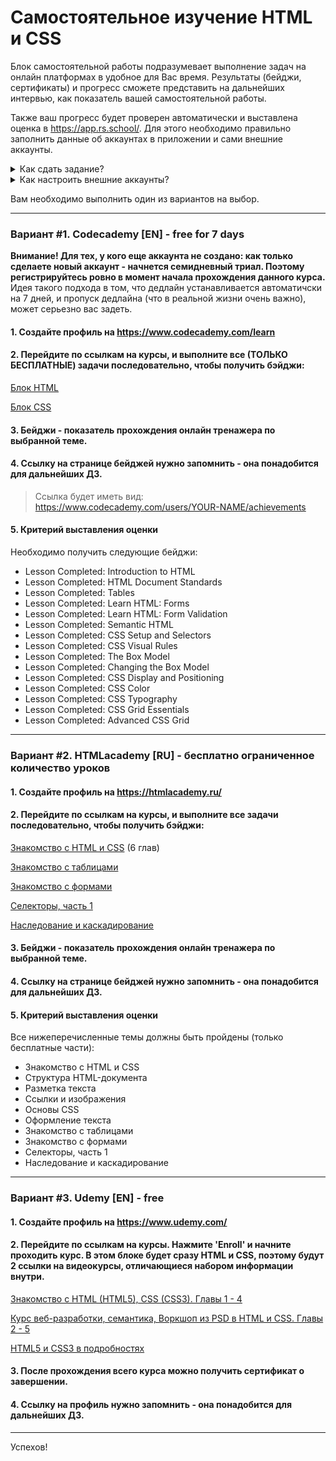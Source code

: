 # Самостоятельное изучение HTML и CSS

Блок самостоятельной работы подразумевает выполнение задач на онлайн платформах в удобное для Вас время. Результаты (бейджи, сертификаты) и прогресс сможете представить на дальнейших интервью, как показатель вашей самостоятельной работы.

Также ваш прогресс будет проверен автоматически и выставлена оценка в https://app.rs.school/. Для этого необходимо правильно заполнить данные об аккаунтах в приложении и сами внешние аккаунты.

<details>
  <summary>Как сдать задание?</summary>

1. Перейдите по этой ссылке https://app.rs.school/course/student/auto-test?course=rs-2020-q1.
2. Выберите соответствующее задание из списка (`Stage#1 HTML-CSS-self-education`).

![app-rsshool-submit](https://i.imgur.com/ePqIhPa.png)

3. Далее в поля `Codecademy Account` и(или) `HTML Academy Account` введите соответсвующий юзернейм (логин) и(или) в поля `Udemy: Certificate Id 1 && Udemy: Certificate Id 2` id полученных сертификатов на Udemy.
4. Нажмите на кнопку `Submit`.

    **Не стоит:** Вставлять ссылку, писать имя и фамилию через пробел, писать чужое имя пользователя, писать несуществующее имя. Если вы не делали какое-либо задание, просто оставьте поле пустым.
</details>

<details>
  <summary>Как настроить внешние аккаунты?</summary>

  ## Codecademy

  Перейдите на сайт [codecademy](https://www.codecademy.com). В правом верхнем углу нажмите на иконку своего профиля, а затем `My Profile`.

  ![select-profile](https://i.imgur.com/ZGli5mw.gif)

  Далее в строке браузера вы увидите свое имя пользователя.

  ![copy-username](https://i.imgur.com/o4qrU99.gif)

  Затем перейдите в `Account Settings`.

  ![account-settings](https://i.imgur.com/91lR40e.gif)

  Прокрутите страницу вниз, и установите переключатель `Who can view my profile` в положение `Everyone`. Сохраните изменения кнопкой `UPDATE PROFILE`.

  ![everyone](https://i.imgur.com/wfa3pSL.gif)


  ## Htmlacademy

  Перейдите на сайт [htmlacademy](https://htmlacademy.ru/). В правом верхнем углу нажмите на иконку своего профиля, а затем `Настройки`.

  ![settings](https://i.imgur.com/Sq3EcI5.gif)

  Далее перейдите в свой профиль.

  ![profile](https://i.imgur.com/Vexz2gD.gif)

  В строке браузера вы увидите свое имя пользователя.

  ![username](https://i.imgur.com/JcQfP8x.gif)

  Изначально ваш профиль скрыт, и вам необходимо подтвердить свою электронную почту.

  ![hidden-profile](https://i.imgur.com/BOC50W2.gif)

  Для этого вставьте код, полученный на ваш e-mail, указанный при регистрации на [htmlacademy](https://htmlacademy.ru/). Также вместо этого вы можете нажать на кнопку `Подтвердить эл. почту` в письме.

  ![email-confirmation](https://i.imgur.com/TegtCdW.gif)

  ## Udemy

  Cкопируйте id сертификатов, которые имеет вид `UC-XXXXXXXX`.

  ![udemy-cert-id](https://i.imgur.com/VtryS5I.png)
</details>

Вам необходимо выполнить один из вариантов на выбор.

----

### Вариант #1. Codecademy [EN] - free for 7 days

**Внимание! Для тех, у кого еще аккаунта не создано: как только сделаете новый аккаунт - начнется семидневный триал. Поэтому регистрируйтесь ровно в момент начала прохождения данного курса.** Идея такого подхода в том, что дедлайн устанавливается автоматичски на 7 дней, и пропуск дедлайна (что в реальной жизни очень важно), может серьезно вас задеть.

#### 1. Cоздайте профиль на https://www.codecademy.com/learn
#### 2. Перейдите по ссылкам на курсы, и выполните все (ТОЛЬКО БЕСПЛАТНЫЕ) задачи последовательно, чтобы получить бэйджи:

[Блок HTML](https://www.codecademy.com/learn/learn-html "Introduction to HTML")

[Блок CSS](https://www.codecademy.com/learn/learn-css "Introduction to CSS")

#### 3. Бейджи - показатель прохождения онлайн тренажера по выбранной теме.
#### 4. Ссылку на странице бейджей нужно запомнить - она понадобится для дальнейших ДЗ.
> Ссылка будет иметь вид: https://www.codecademy.com/users/YOUR-NAME/achievements
#### 5. Критерий выставления оценки
Необходимо получить следующие бейджи:
- Lesson Completed: Introduction to HTML
- Lesson Completed: HTML Document Standards
- Lesson Completed: Tables
- Lesson Completed: Learn HTML: Forms
- Lesson Completed: Learn HTML: Form Validation
- Lesson Completed: Semantic HTML
- Lesson Completed: CSS Setup and Selectors
- Lesson Completed: CSS Visual Rules
- Lesson Completed: The Box Model
- Lesson Completed: Changing the Box Model
- Lesson Completed: CSS Display and Positioning
- Lesson Completed: CSS Color
- Lesson Completed: CSS Typography
- Lesson Completed: CSS Grid Essentials
- Lesson Completed: Advanced CSS Grid
----

### Вариант #2. HTMLacademy [RU] - бесплатно ограниченное количество уроков

#### 1. Cоздайте профиль на https://htmlacademy.ru/
#### 2. Перейдите по ссылкам на курсы, и выполните все задачи последовательно, чтобы получить бэйджи:

[Знакомство с HTML и CSS](https://htmlacademy.ru/courses/basic-html-css) (6 глав)

[Знакомство с таблицами](https://htmlacademy.ru/courses/39)

[Знакомство с формами](https://htmlacademy.ru/courses/46)

[Селекторы, часть 1](https://htmlacademy.ru/courses/42)

[Наследование и каскадирование](https://htmlacademy.ru/courses/66)

#### 3. Бейджи - показатель прохождения онлайн тренажера по выбранной теме.
#### 4. Ссылку на странице бейджей нужно запомнить - она понадобится для дальнейших ДЗ.
#### 5. Критерий выставления оценки
Все нижеперечисленные темы должны быть пройдены (только бесплатные части):
- Знакомство с HTML и CSS
- Структура HTML-документа
- Разметка текста
- Ссылки и изображения
- Основы СSS
- Оформление текста
- Знакомство с таблицами
- Знакомство с формами
- Селекторы, часть 1
- Наследование и каскадирование

----

### Вариант #3. Udemy [EN] - free

#### 1. Cоздайте профиль на https://www.udemy.com/
#### 2. Перейдите по ссылкам на курсы. Нажмите 'Enroll' и начните проходить курс. В этом блоке будет сразу HTML и CSS, поэтому будут 2 ссылки на видеокурсы, отличающиеся набором информации внутри.

[Знакомство с HTML (HTML5), CSS (CSS3). Главы 1 - 4](https://www.udemy.com/course/web-development-learn-by-doing-html5-css3-from-scratch-introductory/?LSNPUBID=JVFxdTr9V80&ranEAID=JVFxdTr9V80&ranMID=39197&ranSiteID=JVFxdTr9V80-anum4hcOr5KI1kQANicX1w "Introduction to HTML, CSS")

[Курс веб-разработки, семантика, Воркшоп из PSD в HTML и CSS. Главы 2 - 5](https://www.udemy.com/course/foundations-of-front-end-development/?LSNPUBID=JVFxdTr9V80&ranEAID=JVFxdTr9V80&ranMID=39197&ranSiteID=JVFxdTr9V80-dCxTqwVnZpdvDF4OcG4fEg "Web Development")

[HTML5 и CSS3 в подробностях](https://www.udemy.com/course/master-the-basics-of-html5-css3-beginner-web-development/?LSNPUBID=JVFxdTr9V80&ranEAID=JVFxdTr9V80&ranMID=39197&ranSiteID=JVFxdTr9V80-Nftx36h9FzJvZVjhej780Q "HTML5 & CSS3")

#### 3. После прохождения всего курса можно получить сертификат о завершении.
#### 4. Ссылку на профиль нужно запомнить - она понадобится для дальнейших ДЗ.

----

Успехов!
